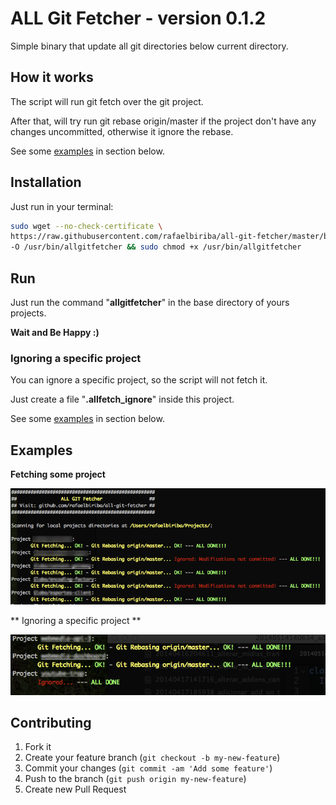 # ALL Git Fetcher - version 0.1.2

Simple binary that update all git directories below current directory.

## How it works

The script will run git fetch over the git project.

After that, will try run git rebase origin/master if the project don't have any changes uncommitted, otherwise it ignore the rebase.

See some [examples](#examples) in section below.

## Installation

Just run in your terminal:

```bash
sudo wget --no-check-certificate \
https://raw.githubusercontent.com/rafaelbiriba/all-git-fetcher/master/bin/allgitfetcher \
-O /usr/bin/allgitfetcher && sudo chmod +x /usr/bin/allgitfetcher
```

## Run

Just run the command "**allgitfetcher**" in the base directory of yours projects.

**Wait and Be Happy :)**

### Ignoring a specific project

You can ignore a specific project, so the script will not fetch it.

Just create a file "**.allfetch_ignore**" inside this project.

See some [examples](#examples) in section below.

## Examples
**Fetching some project**

![Example](docs/example.png)


** Ignoring a specific project **

![Example](docs/ignore-example.png)

## Contributing

1. Fork it
2. Create your feature branch (`git checkout -b my-new-feature`)
3. Commit your changes (`git commit -am 'Add some feature'`)
4. Push to the branch (`git push origin my-new-feature`)
5. Create new Pull Request
